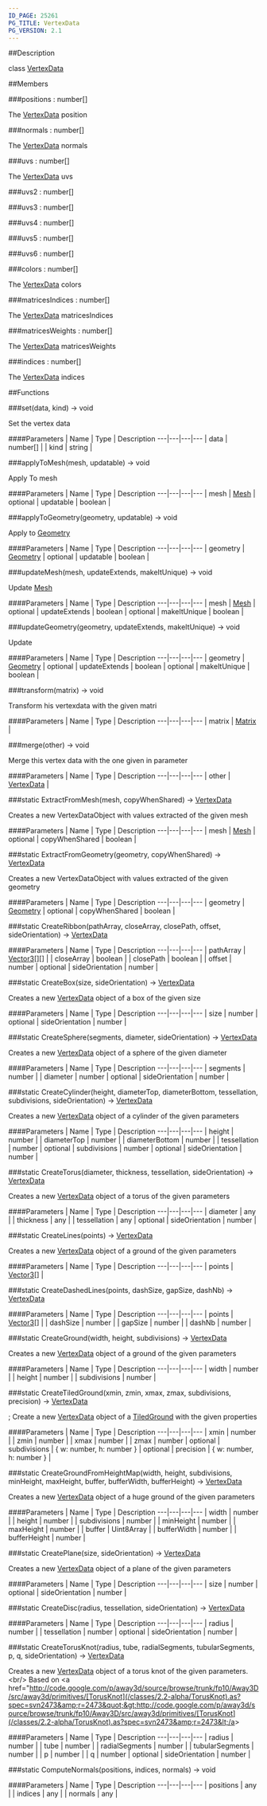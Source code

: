 ```yaml
---
ID_PAGE: 25261
PG_TITLE: VertexData
PG_VERSION: 2.1
---
```

##Description

class [VertexData](/classes/2.2-alpha/VertexData)



##Members

###positions : number[]

The [VertexData](/classes/2.2-alpha/VertexData) position

###normals : number[]

The [VertexData](/classes/2.2-alpha/VertexData) normals

###uvs : number[]

The [VertexData](/classes/2.2-alpha/VertexData) uvs

###uvs2 : number[]



###uvs3 : number[]



###uvs4 : number[]



###uvs5 : number[]



###uvs6 : number[]



###colors : number[]

The [VertexData](/classes/2.2-alpha/VertexData) colors

###matricesIndices : number[]

The [VertexData](/classes/2.2-alpha/VertexData) matricesIndices

###matricesWeights : number[]

The [VertexData](/classes/2.2-alpha/VertexData) matricesWeights

###indices : number[]

The [VertexData](/classes/2.2-alpha/VertexData) indices

##Functions

###set(data, kind) &rarr; void

Set the vertex data

####Parameters
 | Name | Type | Description
---|---|---|---
 | data | number[] | 
 | kind | string | 

###applyToMesh(mesh, updatable) &rarr; void

Apply To mesh

####Parameters
 | Name | Type | Description
---|---|---|---
 | mesh | [Mesh](/classes/2.2-alpha/Mesh) | 
optional | updatable | boolean | 

###applyToGeometry(geometry, updatable) &rarr; void

Apply to [Geometry](/classes/2.2-alpha/Geometry)

####Parameters
 | Name | Type | Description
---|---|---|---
 | geometry | [Geometry](/classes/2.2-alpha/Geometry) | 
optional | updatable | boolean | 

###updateMesh(mesh, updateExtends, makeItUnique) &rarr; void

Update [Mesh](/classes/2.2-alpha/Mesh)

####Parameters
 | Name | Type | Description
---|---|---|---
 | mesh | [Mesh](/classes/2.2-alpha/Mesh) | 
optional | updateExtends | boolean | 
optional | makeItUnique | boolean | 

###updateGeometry(geometry, updateExtends, makeItUnique) &rarr; void

Update

####Parameters
 | Name | Type | Description
---|---|---|---
 | geometry | [Geometry](/classes/2.2-alpha/Geometry) | 
optional | updateExtends | boolean | 
optional | makeItUnique | boolean | 

###transform(matrix) &rarr; void

Transform his vertexdata with the given matri

####Parameters
 | Name | Type | Description
---|---|---|---
 | matrix | [Matrix](/classes/2.2-alpha/Matrix) | 

###merge(other) &rarr; void

Merge this vertex data with the one given in parameter

####Parameters
 | Name | Type | Description
---|---|---|---
 | other | [VertexData](/classes/2.2-alpha/VertexData) | 

###static ExtractFromMesh(mesh, copyWhenShared) &rarr; [VertexData](/classes/2.2-alpha/VertexData)

Creates a new VertexDataObject with values extracted of the given mesh

####Parameters
 | Name | Type | Description
---|---|---|---
 | mesh | [Mesh](/classes/2.2-alpha/Mesh) | 
optional | copyWhenShared | boolean | 

###static ExtractFromGeometry(geometry, copyWhenShared) &rarr; [VertexData](/classes/2.2-alpha/VertexData)

Creates a new VertexDataObject with values extracted of the given geometry

####Parameters
 | Name | Type | Description
---|---|---|---
 | geometry | [Geometry](/classes/2.2-alpha/Geometry) | 
optional | copyWhenShared | boolean | 

###static CreateRibbon(pathArray, closeArray, closePath, offset, sideOrientation) &rarr; [VertexData](/classes/2.2-alpha/VertexData)



####Parameters
 | Name | Type | Description
---|---|---|---
 | pathArray | [Vector3](/classes/2.2-alpha/Vector3)[][] | 
 | closeArray | boolean | 
 | closePath | boolean | 
 | offset | number | 
optional | sideOrientation | number | 

###static CreateBox(size, sideOrientation) &rarr; [VertexData](/classes/2.2-alpha/VertexData)

Creates a new [VertexData](/classes/2.2-alpha/VertexData) object of a box of the given size

####Parameters
 | Name | Type | Description
---|---|---|---
 | size | number | 
optional | sideOrientation | number | 

###static CreateSphere(segments, diameter, sideOrientation) &rarr; [VertexData](/classes/2.2-alpha/VertexData)

Creates a new [VertexData](/classes/2.2-alpha/VertexData) object of a sphere of the given diameter

####Parameters
 | Name | Type | Description
---|---|---|---
 | segments | number | 
 | diameter | number | 
optional | sideOrientation | number | 

###static CreateCylinder(height, diameterTop, diameterBottom, tessellation, subdivisions, sideOrientation) &rarr; [VertexData](/classes/2.2-alpha/VertexData)

Creates a new [VertexData](/classes/2.2-alpha/VertexData) object of a cylinder of the given parameters

####Parameters
 | Name | Type | Description
---|---|---|---
 | height | number | 
 | diameterTop | number | 
 | diameterBottom | number | 
 | tessellation | number | 
optional | subdivisions | number | 
optional | sideOrientation | number | 

###static CreateTorus(diameter, thickness, tessellation, sideOrientation) &rarr; [VertexData](/classes/2.2-alpha/VertexData)

Creates a new [VertexData](/classes/2.2-alpha/VertexData) object of a torus of the given parameters

####Parameters
 | Name | Type | Description
---|---|---|---
 | diameter | any | 
 | thickness | any | 
 | tessellation | any | 
optional | sideOrientation | number | 

###static CreateLines(points) &rarr; [VertexData](/classes/2.2-alpha/VertexData)

Creates a new [VertexData](/classes/2.2-alpha/VertexData) object of a ground of the given parameters

####Parameters
 | Name | Type | Description
---|---|---|---
 | points | [Vector3](/classes/2.2-alpha/Vector3)[] | 

###static CreateDashedLines(points, dashSize, gapSize, dashNb) &rarr; [VertexData](/classes/2.2-alpha/VertexData)



####Parameters
 | Name | Type | Description
---|---|---|---
 | points | [Vector3](/classes/2.2-alpha/Vector3)[] | 
 | dashSize | number | 
 | gapSize | number | 
 | dashNb | number | 

###static CreateGround(width, height, subdivisions) &rarr; [VertexData](/classes/2.2-alpha/VertexData)

Creates a new [VertexData](/classes/2.2-alpha/VertexData) object of a ground of the given parameters

####Parameters
 | Name | Type | Description
---|---|---|---
 | width | number | 
 | height | number | 
 | subdivisions | number | 

###static CreateTiledGround(xmin, zmin, xmax, zmax, subdivisions, precision) &rarr; [VertexData](/classes/2.2-alpha/VertexData)

; 
Create a new [VertexData](/classes/2.2-alpha/VertexData) object of a [TiledGround](/classes/2.2-alpha/TiledGround) with the given properties

####Parameters
 | Name | Type | Description
---|---|---|---
 | xmin | number | 
 | zmin | number | 
 | xmax | number | 
 | zmax | number | 
optional | subdivisions | { w: number,  h: number } | 
optional | precision | { w: number,  h: number } | 

###static CreateGroundFromHeightMap(width, height, subdivisions, minHeight, maxHeight, buffer, bufferWidth, bufferHeight) &rarr; [VertexData](/classes/2.2-alpha/VertexData)

Creates a new [VertexData](/classes/2.2-alpha/VertexData) object of a huge ground of the given parameters

####Parameters
 | Name | Type | Description
---|---|---|---
 | width | number | 
 | height | number | 
 | subdivisions | number | 
 | minHeight | number | 
 | maxHeight | number | 
 | buffer | Uint8Array | 
 | bufferWidth | number | 
 | bufferHeight | number | 

###static CreatePlane(size, sideOrientation) &rarr; [VertexData](/classes/2.2-alpha/VertexData)

Creates a new [VertexData](/classes/2.2-alpha/VertexData) object of a plane of the given parameters

####Parameters
 | Name | Type | Description
---|---|---|---
 | size | number | 
optional | sideOrientation | number | 

###static CreateDisc(radius, tessellation, sideOrientation) &rarr; [VertexData](/classes/2.2-alpha/VertexData)



####Parameters
 | Name | Type | Description
---|---|---|---
 | radius | number | 
 | tessellation | number | 
optional | sideOrientation | number | 

###static CreateTorusKnot(radius, tube, radialSegments, tubularSegments, p, q, sideOrientation) &rarr; [VertexData](/classes/2.2-alpha/VertexData)

Creates a new [VertexData](/classes/2.2-alpha/VertexData) object of a torus knot of the given parameters. &lt;br/&gt;
Based on &lt;a href=&quot;http://code.google.com/p/away3d/source/browse/trunk/fp10/Away3D/src/away3d/primitives/[TorusKnot](/classes/2.2-alpha/TorusKnot).as?spec=svn2473&amp;r=2473&quot;&gt;http://code.google.com/p/away3d/source/browse/trunk/fp10/Away3D/src/away3d/primitives/[TorusKnot](/classes/2.2-alpha/TorusKnot).as?spec=svn2473&amp;r=2473&lt;/a&gt;

####Parameters
 | Name | Type | Description
---|---|---|---
 | radius | number | 
 | tube | number | 
 | radialSegments | number | 
 | tubularSegments | number | 
 | p | number | 
 | q | number | 
optional | sideOrientation | number | 

###static ComputeNormals(positions, indices, normals) &rarr; void



####Parameters
 | Name | Type | Description
---|---|---|---
 | positions | any | 
 | indices | any | 
 | normals | any | 

